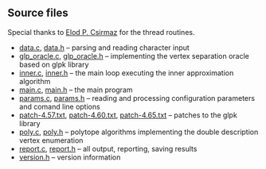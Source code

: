 ## Source files

Special thanks to [Elod P. Csirmaz](https://github.com/csirmaz/inner) for the thread routines.

* [data.c](data.c), [data.h](data.h) &ndash; parsing and reading character input
* [glp_oracle.c](glp_oracle.c), [glp_oracle.h](glp_oracle.h) &ndash; implementing the vertex separation oracle based on glpk library
* [inner.c](inner.c), [inner.h](inner.h) &ndash; the main loop executing the inner approximation algorithm
* [main.c](main.c), [main.h](main.h) &ndash; the main program
* [params.c](params.c), [params.h](params.h) &ndash; reading and processing configuration parameters and comand line options
* [patch-4.57.txt](patch-4.57.txt), [patch-4.60.txt](patch-4.60.txt), [patch-4.65.txt](patch-4.65.txt) &ndash; patches to the glpk library
* [poly.c](poly.c), [poly.h](poly.h) &ndash; polytope algorithms implementing the double description vertex enumeration
* [report.c](report.c), [report.h](report.h) &ndash; all output, reporting, saving results
* [version.h](version.h) &ndash; version information

